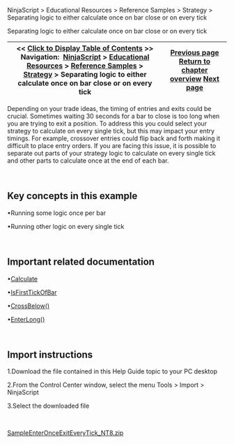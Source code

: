 ﻿


NinjaScript \> Educational Resources \> Reference Samples \> Strategy \> Separating logic to either calculate once on bar close or on every tick






















Separating logic to either calculate once on bar close or on every tick







| \<\< [Click to Display Table of Contents](separating_logic_to_either_cal.md) \>\> **Navigation:**     [NinjaScript](ninjascript.md) \> [Educational Resources](educational_resources.md) \> [Reference Samples](reference_samples.md) \> [Strategy](strategy2.md) \> Separating logic to either calculate once on bar close or on every tick | [Previous page](scaling_out_of_a_position.md) [Return to chapter overview](strategy2.md) [Next page](stopping_a_strategy_after_cons.md) |
| --- | --- |











Depending on your trade ideas, the timing of entries and exits could be crucial. Sometimes waiting 30 seconds for a bar to close is too long when you are trying to exit a position. To address this you could select your strategy to calculate on every single tick, but this may impact your entry timings. For example, crossover entries could flip back and forth making it difficult to place entry orders. If you are facing this issue, it is possible to separate out parts of your strategy logic to calculate on every single tick and other parts to calculate once at the end of each bar.


 


## Key concepts in this example


•Running some logic once per bar

•Running other logic on every single tick

 


## Important related documentation


•[Calculate](calculate.md)

•[IsFirstTickOfBar](isfirsttickofbar.md)

•[CrossBelow()](crossbelow.md)

•[EnterLong()](enterlong.md)

 


## Import instructions


1\.Download the file contained in this Help Guide topic to your PC desktop

2\.From the Control Center window, select the menu Tools \> Import \> NinjaScript

3\.Select the downloaded file

 


[SampleEnterOnceExitEveryTick\_NT8\.zip](https://ninjatrader.com/support/helpGuides/nt8/samples/SampleEnterOnceExitEveryTick_NT8.zip)








